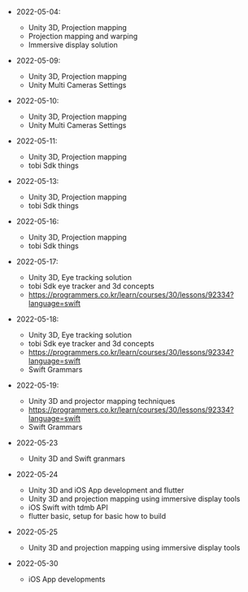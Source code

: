 - 2022-05-04: 
    - Unity 3D, Projection mapping 
    - Projection mapping and warping
    - Immersive display solution 

- 2022-05-09: 
    - Unity 3D, Projection mapping 
    - Unity Multi Cameras Settings 
  
- 2022-05-10: 
    - Unity 3D, Projection mapping 
    - Unity Multi Cameras Settings 


- 2022-05-11: 
    - Unity 3D, Projection mapping 
    - tobi Sdk things

- 2022-05-13: 
    - Unity 3D, Projection mapping 
    - tobi Sdk things

- 2022-05-16: 
    - Unity 3D, Projection mapping 
    - tobi Sdk things

- 2022-05-17: 
    - Unity 3D, Eye tracking solution
    - tobi Sdk eye tracker and 3d concepts
    - https://programmers.co.kr/learn/courses/30/lessons/92334?language=swift

- 2022-05-18: 
    - Unity 3D, Eye tracking solution
    - tobi Sdk eye tracker and 3d concepts
    - https://programmers.co.kr/learn/courses/30/lessons/92334?language=swift
    - Swift Grammars

- 2022-05-19: 
    - Unity 3D and projector mapping techniques 
    - https://programmers.co.kr/learn/courses/30/lessons/92334?language=swift
    - Swift Grammars
- 2022-05-23
    - Unity 3D and Swift granmars
- 2022-05-24
    - Unity 3D and iOS App development and flutter 
    - Unity 3D and projection mapping using immersive display tools
    - iOS Swift with tdmb API 
    - flutter basic, setup for basic how to build 

- 2022-05-25
    - Unity 3D and projection mapping using immersive display tools

- 2022-05-30
    - iOS App developments



